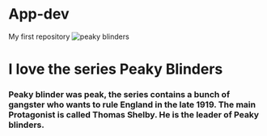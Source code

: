 # App-dev
My first repository
![peaky blinders](Peaky.jpg)
# I love the series Peaky Blinders
### Peaky blinder was peak, the series contains a bunch of gangster who wants to rule England in the late 1919. The main Protagonist is called Thomas Shelby. He is the leader of Peaky blinders.

